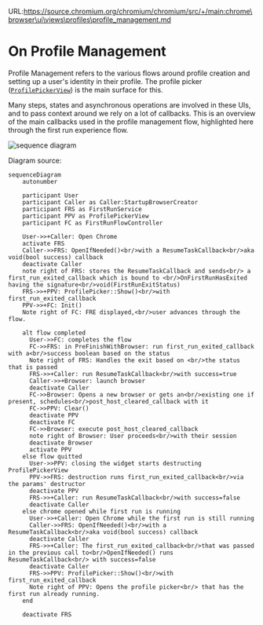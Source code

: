 URL:https://source.chromium.org/chromium/chromium/src/+/main:chrome\browser\ui\views\profiles\profile_management.md
# On Profile Management

Profile Management refers to the various flows around profile creation and
setting up a user's identity in their profile. The profile picker
([`ProfilePickerView`](profile_picker_view.h)) is the main surface for this.

Many steps, states and asynchronous operations are involved in these UIs, and
to pass context around we rely on a lot of callbacks. This is an overview of the
main callbacks used in the profile management flow, highlighted here through the
first run experience flow.

![sequence diagram](first_run_flow_sequence_diagram.png)

Diagram source:

```mermaid
sequenceDiagram
    autonumber

    participant User
    participant Caller as Caller:StartupBrowserCreator
    participant FRS as FirstRunService
    participant PPV as ProfilePickerView
    participant FC as FirstRunFlowController

    User->>+Caller: Open Chrome
    activate FRS
    Caller->>FRS: OpenIfNeeded()<br/>with a ResumeTaskCallback<br/>aka void(bool success) callback
    deactivate Caller
    note right of FRS: stores the ResumeTaskCallback and sends<br/> a first_run_exited_callback which is bound to <br/>OnFirstRunHasExited having the signature<br/>void(FirstRunExitStatus)
    FRS->>+PPV: ProfilePicker::Show()<br/>with first_run_exited_callback
    PPV->>+FC: Init()
    Note right of FC: FRE displayed,<br/>user advances through the flow.

    alt flow completed
      User->>FC: completes the flow
      FC->>FRS: in PreFinishWithBrowser: run first_run_exited_callback with a<br/>success boolean based on the status
      Note right of FRS: Handles the exit based on <br/>the status that is passed
      FRS->>+Caller: run ResumeTaskCallback<br/>with success=true
      Caller->>+Browser: launch browser
      deactivate Caller
      FC->>Browser: Opens a new browser or gets an<br/>existing one if present, schedules<br/>post_host_cleared_callback with it
      FC->>PPV: Clear()
      deactivate PPV
      deactivate FC
      FC->>Browser: execute post_host_cleared_callback
      note right of Browser: User proceeds<br/>with their session
      deactivate Browser
      activate PPV
    else flow quitted
      User->>PPV: closing the widget starts destructing ProfilePickerView
      PPV->>FRS: destruction runs first_run_exited_callback<br/>via the params' destructor
      deactivate PPV
      FRS->>+Caller: run ResumeTaskCallback<br/>with success=false
      deactivate Caller
    else chrome opened while first run is running
      User->>+Caller: Open Chrome while the first run is still running
      Caller->>FRS: OpenIfNeeded()<br/>with a ResumeTaskCallback<br/>aka void(bool success) callback
      deactivate Caller
      FRS->>+Caller: The first_run_exited_callback<br/>that was passed in the previous call to<br/>OpenIfNeeded() runs ResumeTaskCallback<br/> with success=false
      deactivate Caller
      FRS->>PPV: ProfilePicker::Show()<br/>with first_run_exited_callback
      Note right of PPV: Opens the profile picker<br/> that has the first run already running.
    end

    deactivate FRS
```

